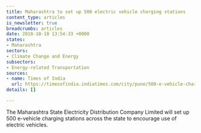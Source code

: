 ```yaml
---
title: Maharashtra to set up 500 electric vehicle charging stations
content_type: articles
is_newsletter: true
breadcrumbs: articles
date: 2018-10-10 13:54:33 +0000
states:
- Maharashtra
sectors:
- Climate Change and Energy
subsectors:
- Energy-related Transportation
sources:
- name: Times of India
  url: https://timesofindia.indiatimes.com/city/pune/500-e-vehicle-charging-stations-to-come-up-across-maharashtra/articleshow/65892644.cms
details: []

---
```

The Maharashtra State Electricity Distribution Company Limited will set up 500 e-vehicle charging stations across the state to encourage use of electric vehicles. 
